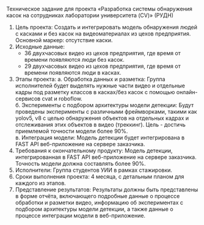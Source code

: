 Техническое задание для проекта «Разработка системы обнаружения касок на сотрудниках лаборатории университета (CV)» (РУДН)
1. Цель проекта:
Создать и интегрировать модель обнаружения людей с касками и без касок на видеоматериалах из цехов предприятия. Основной маркер: отсутствие каски.
2. Исходные данные:
	- 36 двухчасовых видео из цехов предприятия, где время от времени появляются люди без касок.
	- 29 двухчасовых видео из цехов предприятия, где время от времени появляются люди в касках. 
3. Этапы проекта:
	а. Обработка данных и разметка: Группа исполнителей будет выделять нужные части видео и отдельные кадры под разметку классов в касках/без касок с помощью онлайн-сервисов cvat и roboflow.	
	б. Эксперименты с подбором архитектуры модели детекции: Будут проведены эксперименты с различными фреймворками, такими как yolov5, v8 с целью обнаружения объектов на отдельных кадрах и отслеживания этих объектов в видео (треккинг). Цель - достичь приемлемой точности модели более 90%.	
	в. Интеграция модели: Модель детекции будет интегрирована в FAST API веб-приложение на сервере заказчика. 
4. Требования к окончательному продукту:
Модель детекции, интегрированная в FAST API веб-приложение на сервере заказчика. Точность модели должна составлять более 90%.
5. Исполнители:
Группа студентов УИИ в рамках стажировки. 
6. Сроки выполнения проекта:
4 месяца, с детальным планом для каждого из этапов.
7. Представление результатов:
Результаты должны быть представлены в форме отчёта, включающего подробные данные о процессе обработки и разметки видео, информацию об экспериментах с подбором архитектуры модели детекции, а также данные о процессе интеграции модели в веб-приложение.  
